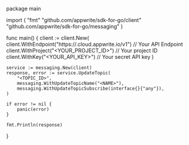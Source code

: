 package main

import (
    "fmt"
    "github.com/appwrite/sdk-for-go/client"
    "github.com/appwrite/sdk-for-go/messaging"
)

func main() {
    client := client.New(
        client.WithEndpoint("https://<REGION>.cloud.appwrite.io/v1") // Your API Endpoint
        client.WithProject("<YOUR_PROJECT_ID>") // Your project ID
        client.WithKey("<YOUR_API_KEY>") // Your secret API key
    )

    service := messaging.New(client)
    response, error := service.UpdateTopic(
        "<TOPIC_ID>",
        messaging.WithUpdateTopicName("<NAME>"),
        messaging.WithUpdateTopicSubscribe(interface{}{"any"}),
    )

    if error != nil {
        panic(error)
    }

    fmt.Println(response)
}
